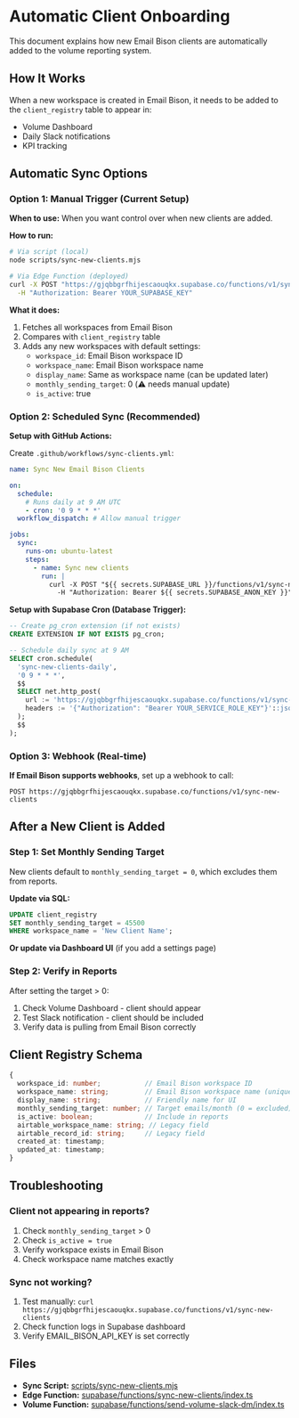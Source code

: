 # Automatic Client Onboarding

This document explains how new Email Bison clients are automatically added to the volume reporting system.

## How It Works

When a new workspace is created in Email Bison, it needs to be added to the `client_registry` table to appear in:
- Volume Dashboard
- Daily Slack notifications
- KPI tracking

## Automatic Sync Options

### Option 1: Manual Trigger (Current Setup)

**When to use:** When you want control over when new clients are added.

**How to run:**

```bash
# Via script (local)
node scripts/sync-new-clients.mjs

# Via Edge Function (deployed)
curl -X POST "https://gjqbbgrfhijescaouqkx.supabase.co/functions/v1/sync-new-clients" \
  -H "Authorization: Bearer YOUR_SUPABASE_KEY"
```

**What it does:**
1. Fetches all workspaces from Email Bison
2. Compares with `client_registry` table
3. Adds any new workspaces with default settings:
   - `workspace_id`: Email Bison workspace ID
   - `workspace_name`: Email Bison workspace name
   - `display_name`: Same as workspace name (can be updated later)
   - `monthly_sending_target`: 0 (⚠️ needs manual update)
   - `is_active`: true

### Option 2: Scheduled Sync (Recommended)

**Setup with GitHub Actions:**

Create `.github/workflows/sync-clients.yml`:

```yaml
name: Sync New Email Bison Clients

on:
  schedule:
    # Runs daily at 9 AM UTC
    - cron: '0 9 * * *'
  workflow_dispatch: # Allow manual trigger

jobs:
  sync:
    runs-on: ubuntu-latest
    steps:
      - name: Sync new clients
        run: |
          curl -X POST "${{ secrets.SUPABASE_URL }}/functions/v1/sync-new-clients" \
            -H "Authorization: Bearer ${{ secrets.SUPABASE_ANON_KEY }}"
```

**Setup with Supabase Cron (Database Trigger):**

```sql
-- Create pg_cron extension (if not exists)
CREATE EXTENSION IF NOT EXISTS pg_cron;

-- Schedule daily sync at 9 AM
SELECT cron.schedule(
  'sync-new-clients-daily',
  '0 9 * * *',
  $$
  SELECT net.http_post(
    url := 'https://gjqbbgrfhijescaouqkx.supabase.co/functions/v1/sync-new-clients',
    headers := '{"Authorization": "Bearer YOUR_SERVICE_ROLE_KEY"}'::jsonb
  );
  $$
);
```

### Option 3: Webhook (Real-time)

**If Email Bison supports webhooks**, set up a webhook to call:
```
POST https://gjqbbgrfhijescaouqkx.supabase.co/functions/v1/sync-new-clients
```

## After a New Client is Added

### Step 1: Set Monthly Sending Target

New clients default to `monthly_sending_target = 0`, which excludes them from reports.

**Update via SQL:**
```sql
UPDATE client_registry
SET monthly_sending_target = 45500
WHERE workspace_name = 'New Client Name';
```

**Or update via Dashboard UI** (if you add a settings page)

### Step 2: Verify in Reports

After setting the target > 0:
1. Check Volume Dashboard - client should appear
2. Test Slack notification - client should be included
3. Verify data is pulling from Email Bison correctly

## Client Registry Schema

```typescript
{
  workspace_id: number;           // Email Bison workspace ID
  workspace_name: string;         // Email Bison workspace name (unique)
  display_name: string;           // Friendly name for UI
  monthly_sending_target: number; // Target emails/month (0 = excluded)
  is_active: boolean;             // Include in reports
  airtable_workspace_name: string; // Legacy field
  airtable_record_id: string;     // Legacy field
  created_at: timestamp;
  updated_at: timestamp;
}
```

## Troubleshooting

### Client not appearing in reports?

1. Check `monthly_sending_target` > 0
2. Check `is_active = true`
3. Verify workspace exists in Email Bison
4. Check workspace name matches exactly

### Sync not working?

1. Test manually: `curl https://gjqbbgrfhijescaouqkx.supabase.co/functions/v1/sync-new-clients`
2. Check function logs in Supabase dashboard
3. Verify EMAIL_BISON_API_KEY is set correctly

## Files

- **Sync Script:** [scripts/sync-new-clients.mjs](../scripts/sync-new-clients.mjs)
- **Edge Function:** [supabase/functions/sync-new-clients/index.ts](../supabase/functions/sync-new-clients/index.ts)
- **Volume Function:** [supabase/functions/send-volume-slack-dm/index.ts](../supabase/functions/send-volume-slack-dm/index.ts)
